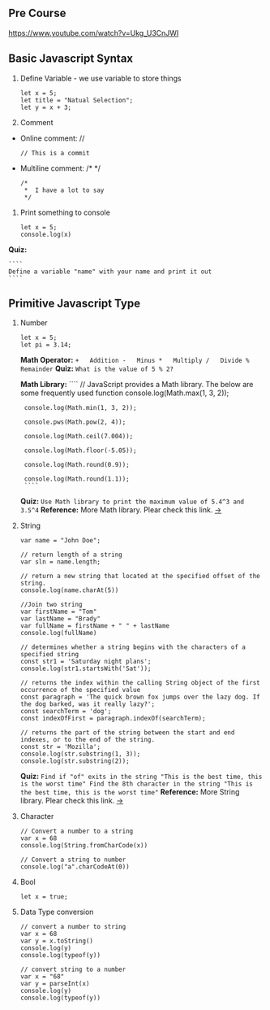 ## Pre Course 

https://www.youtube.com/watch?v=Ukg_U3CnJWI


## Basic Javascript Syntax

1. Define Variable - we use variable to store things
    ````
    let x = 5;
    let title = "Natual Selection";
    let y = x + 3;
    ````
1. Comment
  - Online comment: //
    ````
    // This is a commit
    ````
  - Multiline comment: /* */
    ````
    /*
     *  I have a lot to say
     */ 
    ````
1. Print something to console
    ````
    let x = 5;
    console.log(x)
    ````
**Quiz:**

    ````
    Define a variable "name" with your name and print it out    
    ````

## Primitive Javascript Type

1. Number
    ````
    let x = 5;
    let pi = 3.14;
    ````
 
    **Math Operator:**
        ````
        +   Addition
        -   Minus
        *   Multiply
        /   Divide
        %   Remainder
        ````
    **Quiz:**
        ````
        What is the value of 5 % 2?
        ````
    
    **Math Library:** 
        ````
        // JavaScript provides a Math library. The below are some frequently used function 
        console.log(Math.max(1, 3, 2));

        console.log(Math.min(1, 3, 2));

        console.pws(Math.pow(2, 4));

        console.log(Math.ceil(7.004));

        console.log(Math.floor(-5.05));

        console.log(Math.round(0.9));

        console.log(Math.round(1.1));
        ````        
    **Quiz:**
        ````
        Use Math library to print the maximum value of 5.4^3 and 3.5^4
        ````
    **Reference:**
        More Math library. Plear check this link. [&#8594;](https://developer.mozilla.org/en-US/docs/Web/JavaScript/Reference/Global_Objects/Math)   

1. String
    ````
    var name = "John Doe";
    
    // return length of a string
    var sln = name.length; 
    
    // return a new string that located at the specified offset of the string.
    console.log(name.charAt(5))
    
    //Join two string
    var firstName = "Tom"
    var lastName = "Brady"
    var fullName = firstName + " " + lastName
    console.log(fullName)
    
    // determines whether a string begins with the characters of a specified string
    const str1 = 'Saturday night plans';
    console.log(str1.startsWith('Sat'));
    
    // returns the index within the calling String object of the first occurrence of the specified value
    const paragraph = 'The quick brown fox jumps over the lazy dog. If the dog barked, was it really lazy?';
    const searchTerm = 'dog';
    const indexOfFirst = paragraph.indexOf(searchTerm);
    
    // returns the part of the string between the start and end indexes, or to the end of the string.
    const str = 'Mozilla';
    console.log(str.substring(1, 3));
    console.log(str.substring(2));
    ````
    **Quiz:**
        ````
        Find if "of" exits in the string "This is the best time, this is the worst time"
        Find the 8th character in the string "This is the best time, this is the worst time"
        ````
    **Reference:**
        More String library. Plear check this link. [&#8594;](https://developer.mozilla.org/en-US/docs/Web/JavaScript/Reference/Global_Objects/String)   
1. Character
    ````
    // Convert a number to a string
    var x = 68
    console.log(String.fromCharCode(x))
    
    // Convert a string to number
    console.log("a".charCodeAt(0))
    ````
1. Bool  
    ````
    let x = true;
    ````
1. Data Type conversion
    ````
    // convert a number to string
    var x = 68
    var y = x.toString()
    console.log(y)
    console.log(typeof(y))

    // convert string to a number
    var x = "68"
    var y = parseInt(x)
    console.log(y)
    console.log(typeof(y))
    ````
